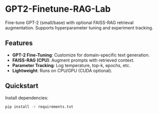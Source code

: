 # GPT2-Finetune-RAG-Lab  

Fine-tune GPT-2 (small/base) with optional FAISS-RAG retrieval augmentation. Supports hyperparameter tuning and experiment tracking.

## Features  
- **GPT-2 Fine-Tuning**: Customize for domain-specific text generation.  
- **FAISS-RAG (CPU)**: Augment prompts with retrieved context.  
- **Parameter Tracking**: Log temperature, top-k, epochs, etc.  
- **Lightweight**: Runs on CPU/GPU (CUDA optional).  

## Quickstart  
 Install dependencies:  
   ```bash  
   pip install -r requirements.txt  
